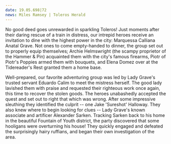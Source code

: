 ```yaml
---
date: 19.05.698|72
news: Miles Ramsey | Toleros Herald
---
```


No good deed goes unrewarded in sparkling Toleros! Just moments after their daring rescue of a train in distress, our intrepid heroes receive an invitation to dine with the highest power in the city: Marquessa Calliana Anatal Grave. Not ones to come empty-handed to dinner, the group set out to properly equip themselves; Archie Helmswright (the scampy proprietor of the Hammer & Pin) acquainted them with the city's famous firearms, Piotr of Piotr's Poppies armed them with bouquets, and Elena Domez over at the Tidereader's Rest granted them a home base.

Well-prepared, our favorite adventuring group was led by Lady Grave's trusted servant Eduardo Calim to meet the mistress herself. The good lady lavished them with praise and requested their righteous work once again, this time to recover the stolen goods. The heroes unabashedly accepted the quest and set out to right that which was wrong. After some impressive sleuthing they identified the culprit -- one Jake 'Sureshot' Halloway. They also knew where to begin looking for clues -- Lady Grave's known associate and artificer Alexander Sarken. Tracking Sarken back to his home in the beautiful Fountain of Youth district, the party discovered that some hooligans were overturning his house! They quickly engaged and defeated the surprisingly hairy ruffians, and began their own investigation of the area.
